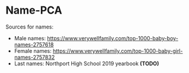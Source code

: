 # Name-PCA

Sources for names:
* Male names: https://www.verywellfamily.com/top-1000-baby-boy-names-2757618
* Female names: https://www.verywellfamily.com/top-1000-baby-girl-names-2757832
* Last names: Northport High School 2019 yearbook __(TODO)__